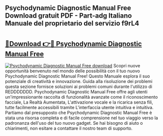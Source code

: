 ## Psychodynamic Diagnostic Manual Free Download gratuit PDF - Part-adg Italiano Manuale del proprietario del servizio f9rL4

# <h2><a href="http://dfg8m4k.blite.top/?on=Psychodynamic+Diagnostic+Manual+Free">🔗Download 👉🔴 Psychodynamic Diagnostic Manual Free</a></h2>

[![Psychodynamic Diagnostic Manual Free download](https://i.imgur.com/lujVjoI.png)](http://dfg8m4k.blite.top/?on=Psychodynamic+Diagnostic+Manual+Free)
Scopri nuove opportunità benvenuto nel mondo delle possibilità con il tuo nuovo Psychodynamic Diagnostic Manual Free! Questo Manuale esplora il suo potenziale di creatività e innovazione. Guida alla risoluzione dei problemi questa sezione fornisce soluzioni ai problemi comuni durante l'utilizzo di REDDDDDDD. Psychodynamic Diagnostic Manual Free offre agli utenti un'impressionante raccolta di funzionalità avanzate come il riconoscimento facciale, La Realtà Aumentata, L'attivazione vocale e la ricarica senza fili, tutte facilmente accessibili tramite L'interfaccia utente intuitiva e intuitiva. Partiamo dal presupposto che Psychodynamic Diagnostic Manual Free è stata una risorsa completa e di facile comprensione nel tuo viaggio verso la padronanza dell'uso del tuo nuovo gadget. Se hai bisogno di aiuto o chiarimenti, non esitare a contattare il nostro team di supporto.
